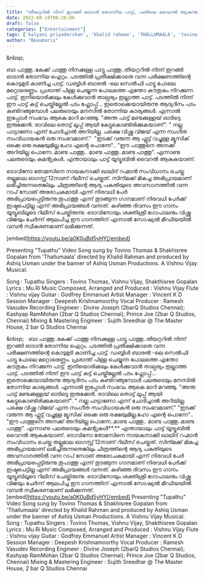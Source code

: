 ```yaml
---
title: "തീയറ്ററിൽ നിന്ന് ഇറങ്ങി ഓടാൻ തോന്നിയ പാട്ട്, പതിയെ വൈറൽ ആകുന്നു, ട്രെൻഡ് ആകുന്നു"
date: 2022-08-18T06:26:06
draft: false
categories: ["Entertainment"]
tags: ['kalyani priyadarshan', 'khalid rahman', 'THALLUMAALA', 'tovino thomas']
author: "Beaumaris"
---
```


&amp;nbsp;

ബാ പാത്തു..കേക്ക് പാത്തു നിനക്കുള്ള പാട്ടു പാത്തു..തീയറ്ററിൽ നിന്ന് ഇറങ്ങി ഓടാൻ തോന്നിയ ഐറ്റം. പടത്തിൽ പ്രതീക്ഷിക്കാതെ വന്ന പരീക്ഷണത്തിന്റെ കൊടുമുടി കാണിച്ച പാട്ട്. ഡബ്ബിൾ ബാരൽ -ലെ സെൽഫി പാട്ടു പോലെ മറ്റൊരെണ്ണം. പ്രശാന്ത് പിള്ള ചെയ്യുന്ന പോലത്തെ എന്തോ കൗതുകം നിറക്കുന്ന പാട്ട്. ഇനിയൊരിക്കലും കേൾക്കുവാൻ താല്പര്യം ഇല്ലാത്ത പാട്ട്. പടത്തിൽ നിന്ന് ഈ പാട്ട് കട്ട് ചെയ്തില്ലേൽ പടം ഫ്ലോപ്പ്... ഇതൊക്കെയായിരുന്നു ആദ്യദിനം പടം കണ്ടിറങ്ങുമ്പോൾ പലരുടെയും മനസിൽ തോന്നിയ കാര്യങ്ങൾ. എന്നാൽ ഇപ്പോൾ സംഭവം ആകെ മാറി മറഞ്ഞു. "അന്ത പാട്ട് മണ്ടക്കുള്ളയ് ഓടിട്ടെ ഇരുക്കേൻ. രാവിലെ തൊട്ട്‌ ലൂപ്പ് ആയി കേട്ടുകൊണ്ടിരിക്കുകയാണ്". " നല്ല പാട്ടാണോ എന്ന് ചോദിച്ചാൽ അറിയില്ല. പക്ഷെ വിഷ്ണു വിജയ് എന്ന സംഗീത സംവിധായകൻ ഒരു സംഭവമാണ്."  "ഇടക്ക് വരുന്ന ആ ഫ്ലൂട്ട് വച്ചുള്ള മ്യൂസിക് ഒക്കെ ഒരു രക്ഷയുമില്ല.ഹോ എന്റെ പൊന്നേ".. "ഈ പാത്തുനെ അനക്ക് അറിയില്ല പൊന്നേ..മാണ്ട പാത്തു.. മാണ്ട പാത്തു..മാണ്ട പാത്തു". എന്നാണു പലരുടെയും കമന്റുകൾ<strong>.</strong> എന്തായാലും പാട്ട് യൂട്യൂബിൽ വൈറൽ ആകുകയാണ്.

ടൊവിനോ തോമസിനെ നായകനാക്കി ഖാലിദ് റഹ്മാന്‍ സംവിധാനം ചെയ്ത തല്ലുമാല ഓഗസ്റ്റ് 12നാണ് റിലീസ് ചെയ്തത്. സിനിമക്ക് മികച്ച അഭിപ്രായമാണ് ലഭിച്ചിരുന്നതെങ്കിലും ചിത്രത്തിന്റെ ആദ്യ പകുതിയുടെ അവസാനത്തില്‍ വന്ന റാപ് സോങ് അരോചകമായി എന്ന് നിരവധി പേര്‍ അഭിപ്രായപ്പെട്ടിരുന്നു.തുപാത്തു എന്ന് തുടങ്ങുന്ന ഗാനമാണ് നിരവധി പേര്‍ക്ക് ഇഷ്ടപെട്ടില്ല എന്ന് അഭിപ്രായങ്ങള്‍ വന്നത്. കഴിഞ്ഞ ദിവസം ഈ ഗാനം യൂട്യൂബിലൂടെ റിലീസ് ചെയ്തിരുന്നു. ടൊവിനോയും ശക്തിശ്രീ ഗോപാലനും വിഷ്ണു വിജയും ചേര്‍ന്ന് ആലപിച്ച ഈ ഗാനത്തിന് എന്നാല്‍ സോഷ്യല്‍ മീഡിയയില്‍ വമ്പന്‍ സ്വീകരണമാണ് ലഭിക്കുന്നത്.

[embed]https://youtu.be/a0K0uBd5yHY[/embed]

Presenting "Tupathu" Video Song sung by Tovino Thomas &amp; Shakhisree Gopalan from 'Thallumaala' directed by Khalid Rahman and produced by Ashiq Usman under the banner of Ashiq Usman Productions. A Vishnu Vijay Musical.

Song : Tupathu
Singers : Tovino Thomas, Vishnu Vijay, Shakthisree Gopalan
Lyrics : Mu.Ri
Music Composed, Arranged and Produced : Vishnu Vijay
Flute : Vishnu vijay
Guitar : Godfrey Emmanuel
Artist Manager : Vincent K D
Session Manager : Deepesh Krishnamoorthy
Vocal Producer : Ramesh Vasudev
Recording Engineer : Divine Joseph (2barQ Studios Chennai); Kashyap RamMohan (2bar Q Studios Chennai); Prince Joe (2bar Q Studios, Chennai)
Mixing &amp; Mastering Engineer : Sujith Sreedhar @ The Master House, 2 bar Q Studios Chennai

&amp;nbsp;
&nbsp; ബാ പാത്തു..കേക്ക് പാത്തു നിനക്കുള്ള പാട്ടു പാത്തു..തീയറ്ററിൽ നിന്ന് ഇറങ്ങി ഓടാൻ തോന്നിയ ഐറ്റം. പടത്തിൽ പ്രതീക്ഷിക്കാതെ വന്ന പരീക്ഷണത്തിന്റെ കൊടുമുടി കാണിച്ച പാട്ട്. ഡബ്ബിൾ ബാരൽ -ലെ സെൽഫി പാട്ടു പോലെ മറ്റൊരെണ്ണം. പ്രശാന്ത് പിള്ള ചെയ്യുന്ന പോലത്തെ എന്തോ കൗതുകം നിറക്കുന്ന പാട്ട്. ഇനിയൊരിക്കലും കേൾക്കുവാൻ താല്പര്യം ഇല്ലാത്ത പാട്ട്. പടത്തിൽ നിന്ന് ഈ പാട്ട് കട്ട് ചെയ്തില്ലേൽ പടം ഫ്ലോപ്പ്... ഇതൊക്കെയായിരുന്നു ആദ്യദിനം പടം കണ്ടിറങ്ങുമ്പോൾ പലരുടെയും മനസിൽ തോന്നിയ കാര്യങ്ങൾ. എന്നാൽ ഇപ്പോൾ സംഭവം ആകെ മാറി മറഞ്ഞു. "അന്ത പാട്ട് മണ്ടക്കുള്ളയ് ഓടിട്ടെ ഇരുക്കേൻ. രാവിലെ തൊട്ട്‌ ലൂപ്പ് ആയി കേട്ടുകൊണ്ടിരിക്കുകയാണ്". " നല്ല പാട്ടാണോ എന്ന് ചോദിച്ചാൽ അറിയില്ല. പക്ഷെ വിഷ്ണു വിജയ് എന്ന സംഗീത സംവിധായകൻ ഒരു സംഭവമാണ്." "ഇടക്ക് വരുന്ന ആ ഫ്ലൂട്ട് വച്ചുള്ള മ്യൂസിക് ഒക്കെ ഒരു രക്ഷയുമില്ല.ഹോ എന്റെ പൊന്നേ".. "ഈ പാത്തുനെ അനക്ക് അറിയില്ല പൊന്നേ..മാണ്ട പാത്തു.. മാണ്ട പാത്തു..മാണ്ട പാത്തു". എന്നാണു പലരുടെയും കമന്റുകൾ**.** എന്തായാലും പാട്ട് യൂട്യൂബിൽ വൈറൽ ആകുകയാണ്. ടൊവിനോ തോമസിനെ നായകനാക്കി ഖാലിദ് റഹ്മാന്‍ സംവിധാനം ചെയ്ത തല്ലുമാല ഓഗസ്റ്റ് 12നാണ് റിലീസ് ചെയ്തത്. സിനിമക്ക് മികച്ച അഭിപ്രായമാണ് ലഭിച്ചിരുന്നതെങ്കിലും ചിത്രത്തിന്റെ ആദ്യ പകുതിയുടെ അവസാനത്തില്‍ വന്ന റാപ് സോങ് അരോചകമായി എന്ന് നിരവധി പേര്‍ അഭിപ്രായപ്പെട്ടിരുന്നു.തുപാത്തു എന്ന് തുടങ്ങുന്ന ഗാനമാണ് നിരവധി പേര്‍ക്ക് ഇഷ്ടപെട്ടില്ല എന്ന് അഭിപ്രായങ്ങള്‍ വന്നത്. കഴിഞ്ഞ ദിവസം ഈ ഗാനം യൂട്യൂബിലൂടെ റിലീസ് ചെയ്തിരുന്നു. ടൊവിനോയും ശക്തിശ്രീ ഗോപാലനും വിഷ്ണു വിജയും ചേര്‍ന്ന് ആലപിച്ച ഈ ഗാനത്തിന് എന്നാല്‍ സോഷ്യല്‍ മീഡിയയില്‍ വമ്പന്‍ സ്വീകരണമാണ് ലഭിക്കുന്നത്. [embed]https://youtu.be/a0K0uBd5yHY[/embed] Presenting "Tupathu" Video Song sung by Tovino Thomas & Shakhisree Gopalan from 'Thallumaala' directed by Khalid Rahman and produced by Ashiq Usman under the banner of Ashiq Usman Productions. A Vishnu Vijay Musical. Song : Tupathu Singers : Tovino Thomas, Vishnu Vijay, Shakthisree Gopalan Lyrics : Mu.Ri Music Composed, Arranged and Produced : Vishnu Vijay Flute : Vishnu vijay Guitar : Godfrey Emmanuel Artist Manager : Vincent K D Session Manager : Deepesh Krishnamoorthy Vocal Producer : Ramesh Vasudev Recording Engineer : Divine Joseph (2barQ Studios Chennai); Kashyap RamMohan (2bar Q Studios Chennai); Prince Joe (2bar Q Studios, Chennai) Mixing & Mastering Engineer : Sujith Sreedhar @ The Master House, 2 bar Q Studios Chennai &nbsp;
